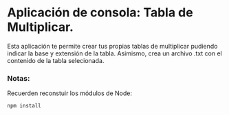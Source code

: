 # Aplicación de consola: Tabla de Multiplicar.

Esta aplicación te permite crear tus propias tablas de multiplicar pudiendo indicar la base y extensión de la tabla. Asimismo, crea un archivo .txt con el contenido de la tabla selecionada.

### Notas:

Recuerden reconstuir los módulos de Node:

```
npm install
```
